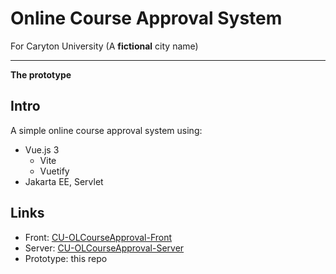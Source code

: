 # Online Course Approval System
For Caryton University (A **fictional** city name)

****
**The prototype**

## Intro
A simple online course approval system using:
- Vue.js 3
    - Vite
    - Vuetify
- Jakarta EE, Servlet

## Links
- Front: [CU-OLCourseApproval-Front](https://github.com/NBDatsuya/CU-OLCourseApproval-Front)
- Server: [CU-OLCourseApproval-Server](https://github.com/NBDatsuya/CU-OLCourseApproval-Server)
- Prototype: this repo
